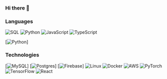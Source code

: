 ### Hi there 👋

### Languages

![SQL](https://img.shields.io/badge/-SQL-000?&logo=MySQL)
![Python](https://img.shields.io/badge/-Python-000?&logo=Python)
![JavaScript](https://img.shields.io/badge/-JavaScript-000?&logo=JavaScript)
![TypeScript](https://img.shields.io/badge/-TypeScript-000?&logo=TypeScript)

[![Python](https://img.shields.io/badge/Python-3776AB?logo=python&logoColor=fff)]

### Technologies

[![MySQL](https://img.shields.io/badge/MySQL-4479A1?logo=mysql&logoColor=fff)]
[![Postgres](https://img.shields.io/badge/Postgres-%23316192.svg?logo=postgresql&logoColor=white)]
[![Firebase](https://img.shields.io/badge/Firebase-039BE5?logo=Firebase&logoColor=white)]
![Linux](https://img.shields.io/badge/-Linux-000?&logo=Linux)
![Docker](https://img.shields.io/badge/-Docker-000?&logo=Docker)
![AWS](https://img.shields.io/badge/-AWS-000?&logo=Amazon-AWS&logoColor=F90)
![PyTorch](https://img.shields.io/badge/-PyTorch-000?&logo=PyTorch)
![TensorFlow](https://img.shields.io/badge/-TensorFlow-000?&logo=TensorFlow)
![React](https://img.shields.io/badge/-React-000?&logo=React)
